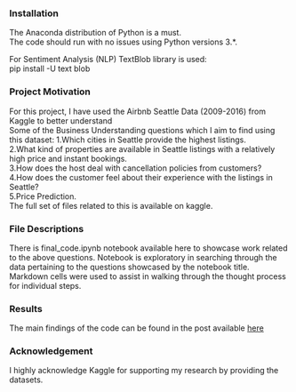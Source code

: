 ### Installation
The Anaconda distribution of Python is a must.<br>
The code should run with no issues using Python versions 3.*.<br>

For Sentiment Analysis (NLP) TextBlob library is used:<br>
	pip install -U text blob<br>

### Project Motivation
For this project, I have used the Airbnb Seattle Data (2009-2016) from Kaggle to better understand<br>
Some of the Business Understanding questions which I aim to find using this dataset:
1.Which cities in Seattle provide the highest listings.<br>
2.What kind of properties are available in Seattle listings with a relatively high price and instant bookings.<br>
3.How does the host deal with cancellation policies from customers?<br>
4.How does the customer feel about their experience with the listings in Seattle?<br>
5.Price Prediction.<br>
The full set of files related to this is available on kaggle. <br>

### File Descriptions
There is final_code.ipynb notebook available here to showcase work related to the above questions. Notebook is exploratory in searching through the data pertaining to the questions showcased by the notebook title. Markdown cells were used to assist in walking through the thought process for individual steps.<br>

### Results
The main findings of the code can be found in the post available <a href = "https://medium.com/@jainpranjal4444/how-to-break-the-ice-with-datasets-and-then-leverage-their-friendship-to-gain-useful-insights-c1301030f1c4">here</a>

### Acknowledgement
 I highly acknowledge Kaggle for supporting my research by providing the datasets. <br>



```python

```
